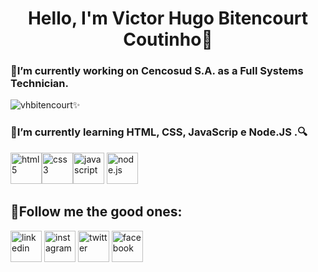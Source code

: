 <h1 align="center">Hello, I'm Victor Hugo Bitencourt Coutinho🚀</h1>
<h3 aligh="center">🔭I’m currently working on Cencosud S.A. as a Full Systems Technician.</h3>

<p aligh="left"><img src="https://komarev.com/ghpvc/?username=vhbitencourtc&color=blue" alt="vhbitencourt"/>✨</p>

<h3>🌱I’m currently learning  HTML, CSS, JavaScrip e Node.JS .🔍️</h3>
<p aligh="left"><a href="https://getbootstrap.com/docs/5.0/getting-started/introduction/" target="_blank"><img src="https://logos-download.com/wp-content/uploads/2017/07/HTML5_badge.png" alt="html5" widht="50" height="50" /></a><a href="https://getbootstrap.com/docs/5.0/getting-started/introduction/" target="_blank"><img src="https://maxcdn.icons8.com/Share/icon/Logos/css31600.png" alt="css3" widht="50" height="50" /></a><a href="https://getbootstrap.com/docs/5.0/getting-started/introduction/" target="_blank"><img src="https://clipartart.com/images/javascript-icon-clipart-6.png" alt="javascript" widht="50" height="50" /></a> <a href="https://getbootstrap.com/docs/5.0/getting-started/introduction/" target="_blank"><img src="https://th.bing.com/th/id/R.f5d8e6aecfb22f80bfcc92dc54e056c9?rik=rmMBZDa%2fbRIM9w&pid=ImgRaw" alt="node.js" widht="50" height="50" /></a></p>

<h2 aligh="left"><strong>📱Follow me the good ones:</strong></h2>
<p aligh="left"><a href="https://www.linkedin.com/in/vhbitencourtc/" target="_blank"><img src="https://image.flaticon.com/icons/png/512/174/174857.png" alt="linkedin" widht="50" height="50"><a/> <a href="https://www.instagram.com/vhbitencourtc/" target="_blank"><img src="https://clipground.com/images/logo-instagram-png-4.png" alt="instagram" widht="50" height="50"><a/> <a href="https://twitter.com/vhbitencourtc" target="_blank"><img src="https://imagepng.org/wp-content/uploads/2018/08/twitter-icone.png" alt="twitter" widht="50" height="50"><a/> <a href="https://www.facebook.com/vhbitencourtc" target="_blank"><img src="https://1.bp.blogspot.com/-E7Q8QGQi8jU/WImcvZPvYQI/AAAAAAAACTw/0Er2C5lpPrkRx_JMFTMU0ifRdjS3e4XJQCLcB/s1600/VEKTOR%2BICON7.png" alt="facebook" widht="50" height="50"><a/></p>


<!--
**vhbitencourtc/vhbitencourtc** is a ✨ _special_ ✨ repository because its `README.md` (this file) appears on your GitHub profile.

Here are some ideas to get you started:

- 👯 I’m looking to collaborate on ...
- 🤔 I’m looking for help with ...
- 💬 Ask me about ...
- 📫 How to reach me: ...
- 😄 Pronouns: ...
- ⚡ Fun fact: ...
-->
